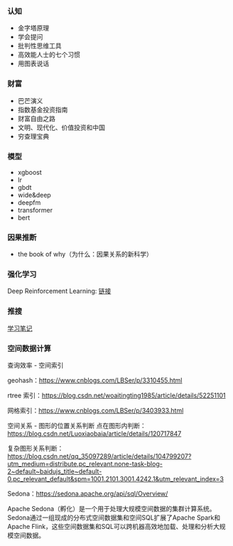 ### 认知
- 金字塔原理
- 学会提问
- 批判性思维工具
- 高效能人士的七个习惯
- 用图表说话

### 财富
- 巴芒演义
- 指数基金投资指南
- 财富自由之路
- 文明、现代化、价值投资和中国
- 穷查理宝典

### 模型
- xgboost
- lr
- gbdt
- wide&deep
- deepfm
- transformer
- bert

### 因果推断
- the book of why（为什么：因果关系的新科学）

### 强化学习
Deep Reinforcement Learning: [链接](https://deepreinforcementlearningbook.org/)

### 推搜
[学习笔记](https://zhuanlan.zhihu.com/wangzhenotes)

### 空间数据计算
查询效率 - 空间索引

geohash：https://www.cnblogs.com/LBSer/p/3310455.html

rtree 索引：https://blog.csdn.net/woaitingting1985/article/details/52251101

网格索引：https://www.cnblogs.com/LBSer/p/3403933.html

空间关系 - 图形的位置关系判断
点在图形内判断：https://blog.csdn.net/Luoxiaobaia/article/details/120717847

复杂图形关系判断：https://blog.csdn.net/qq_35097289/article/details/104799207?utm_medium=distribute.pc_relevant.none-task-blog-2~default~baidujs_title~default-0.pc_relevant_default&spm=1001.2101.3001.4242.1&utm_relevant_index=3

Sedona：https://sedona.apache.org/api/sql/Overview/

Apache Sedona（孵化）是一个用于处理大规模空间数据的集群计算系统。Sedona通过一组现成的分布式空间数据集和空间SQL扩展了Apache Spark和Apache Flink，这些空间数据集和SQL可以跨机器高效地加载、处理和分析大规模空间数据。